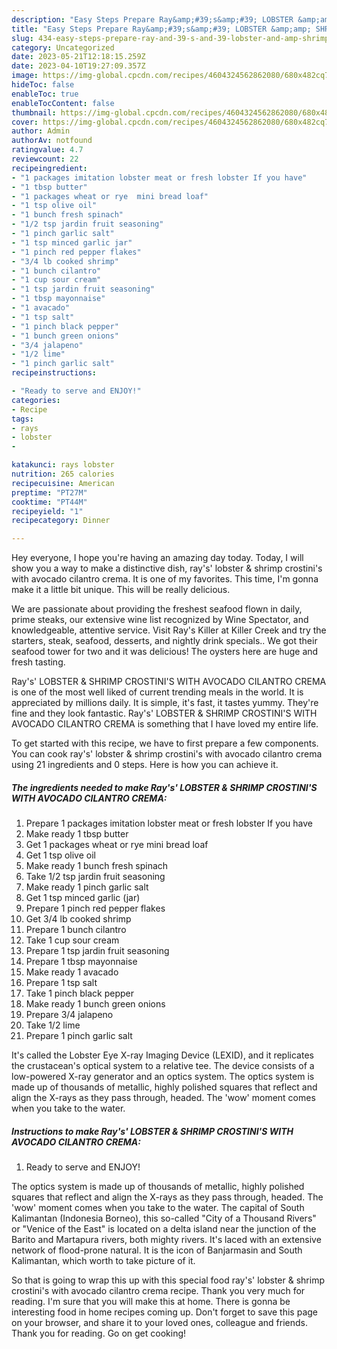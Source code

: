 ```yaml
---
description: "Easy Steps Prepare Ray&amp;#39;s&amp;#39; LOBSTER &amp;amp; SHRIMP CROSTINI&amp;#39;S WITH AVOCADO CILANTRO CREMA yang Delicious}"
title: "Easy Steps Prepare Ray&amp;#39;s&amp;#39; LOBSTER &amp;amp; SHRIMP CROSTINI&amp;#39;S WITH AVOCADO CILANTRO CREMA yang Delicious}"
slug: 434-easy-steps-prepare-ray-and-39-s-and-39-lobster-and-amp-shrimp-crostini-and-39-s-with-avocado-cilantro-crema-yang-delicious
category: Uncategorized
date: 2023-05-21T12:18:15.259Z
date: 2023-04-10T19:27:09.357Z
image: https://img-global.cpcdn.com/recipes/4604324562862080/680x482cq70/rays-lobster-shrimp-crostinis-with-avocado-cilantro-crema-recipe-main-photo.jpg
hideToc: false
enableToc: true
enableTocContent: false
thumbnail: https://img-global.cpcdn.com/recipes/4604324562862080/680x482cq70/rays-lobster-shrimp-crostinis-with-avocado-cilantro-crema-recipe-main-photo.jpg
cover: https://img-global.cpcdn.com/recipes/4604324562862080/680x482cq70/rays-lobster-shrimp-crostinis-with-avocado-cilantro-crema-recipe-main-photo.jpg
author: Admin
authorAv: notfound
ratingvalue: 4.7
reviewcount: 22
recipeingredient:
- "1 packages imitation lobster meat or fresh lobster If you have"
- "1 tbsp butter"
- "1 packages wheat or rye  mini bread loaf"
- "1 tsp olive oil"
- "1 bunch fresh spinach"
- "1/2 tsp jardin fruit seasoning"
- "1 pinch garlic salt"
- "1 tsp minced garlic jar"
- "1 pinch red pepper flakes"
- "3/4 lb cooked shrimp"
- "1 bunch cilantro"
- "1 cup sour cream"
- "1 tsp jardin fruit seasoning"
- "1 tbsp mayonnaise"
- "1 avacado"
- "1 tsp salt"
- "1 pinch black pepper"
- "1 bunch green onions"
- "3/4 jalapeno"
- "1/2 lime"
- "1 pinch garlic salt"
recipeinstructions:

- "Ready to serve and ENJOY!"
categories:
- Recipe
tags:
- rays
- lobster
- 

katakunci: rays lobster  
nutrition: 265 calories
recipecuisine: American
preptime: "PT27M"
cooktime: "PT44M"
recipeyield: "1"
recipecategory: Dinner

---
```



Hey everyone, I hope you're having an amazing day today. Today, I will show you a way to make a distinctive dish, ray&#39;s&#39; lobster &amp; shrimp crostini&#39;s with avocado cilantro crema. It is one of my favorites. This time, I'm gonna make it a little bit unique. This will be really delicious.

We are passionate about providing the freshest seafood flown in daily, prime steaks, our extensive wine list recognized by Wine Spectator, and knowledgeable, attentive service. Visit Ray&#39;s Killer at Killer Creek and try the starters, steak, seafood, desserts, and nightly drink specials.. We got their seafood tower for two and it was delicious! The oysters here are huge and fresh tasting.

Ray&#39;s&#39; LOBSTER &amp; SHRIMP CROSTINI&#39;S WITH AVOCADO CILANTRO CREMA is one of the most well liked of current trending meals in the world. It is appreciated by millions daily. It is simple, it's fast, it tastes yummy. They're fine and they look fantastic. Ray&#39;s&#39; LOBSTER &amp; SHRIMP CROSTINI&#39;S WITH AVOCADO CILANTRO CREMA is something that I have loved my entire life.


To get started with this recipe, we have to first prepare a few components. You can cook ray&#39;s&#39; lobster &amp; shrimp crostini&#39;s with avocado cilantro crema using 21 ingredients and 0 steps. Here is how you can achieve it.

<!--inarticleads1-->

##### The ingredients needed to make Ray&#39;s&#39; LOBSTER &amp; SHRIMP CROSTINI&#39;S WITH AVOCADO CILANTRO CREMA:

1. Prepare 1 packages imitation lobster meat or fresh lobster If you have
1. Make ready 1 tbsp butter
1. Get 1 packages wheat or rye  mini bread loaf
1. Get 1 tsp olive oil
1. Make ready 1 bunch fresh spinach
1. Take 1/2 tsp jardin fruit seasoning
1. Make ready 1 pinch garlic salt
1. Get 1 tsp minced garlic (jar)
1. Prepare 1 pinch red pepper flakes
1. Get 3/4 lb cooked shrimp
1. Prepare 1 bunch cilantro
1. Take 1 cup sour cream
1. Prepare 1 tsp jardin fruit seasoning
1. Prepare 1 tbsp mayonnaise
1. Make ready 1 avacado
1. Prepare 1 tsp salt
1. Take 1 pinch black pepper
1. Make ready 1 bunch green onions
1. Prepare 3/4 jalapeno
1. Take 1/2 lime
1. Prepare 1 pinch garlic salt


It&#39;s called the Lobster Eye X-ray Imaging Device (LEXID), and it replicates the crustacean&#39;s optical system to a relative tee. The device consists of a low-powered X-ray generator and an optics system. The optics system is made up of thousands of metallic, highly polished squares that reflect and align the X-rays as they pass through, headed. The &#39;wow&#39; moment comes when you take to the water. 

<!--inarticleads2-->

##### Instructions to make Ray&#39;s&#39; LOBSTER &amp; SHRIMP CROSTINI&#39;S WITH AVOCADO CILANTRO CREMA:


1. Ready to serve and ENJOY!

The optics system is made up of thousands of metallic, highly polished squares that reflect and align the X-rays as they pass through, headed. The &#39;wow&#39; moment comes when you take to the water. The capital of South Kalimantan (Indonesia Borneo), this so-called &#34;City of a Thousand Rivers&#34; or &#34;Venice of the East&#34; is located on a delta island near the junction of the Barito and Martapura rivers, both mighty rivers. It&#39;s laced with an extensive network of flood-prone natural. It is the icon of Banjarmasin and South Kalimantan, which worth to take picture of it. 

So that is going to wrap this up with this special food ray&#39;s&#39; lobster &amp; shrimp crostini&#39;s with avocado cilantro crema recipe. Thank you very much for reading. I'm sure that you will make this at home. There is gonna be interesting food in home recipes coming up. Don't forget to save this page on your browser, and share it to your loved ones, colleague and friends. Thank you for reading. Go on get cooking!
